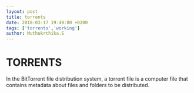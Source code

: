 ```yaml
---
layout: post
title: torrents
date: 2018-03-17 19:49:00 +0200
tags: ['torrents','working']
author: Muthukrthika.S
---
```


# TORRENTS 
In the BitTorrent file distribution system, a torrent file is a computer file that contains metadata about files and folders to be distributed.
